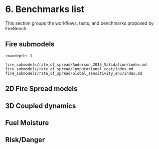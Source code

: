 # 6. Benchmarks list
This section groups the workflows, tests, and benchmarks proposed by FireBench.

## Fire submodels

```{toctree}
:maxdepth: 1

fire_submodels/rate_of_spread/Anderson_2015_Validation/index.md
fire_submodels/rate_of_spread/Computational_cost/index.md
fire_submodels/rate_of_spread/Global_sensitivity_env/index.md

```

## 2D Fire Spread models

## 3D Coupled dynamics

## Fuel Moisture

## Risk/Danger